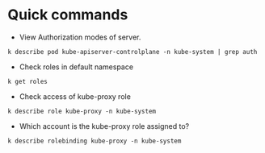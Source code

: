 # Quick commands

- View Authorization modes of server.
```console
k describe pod kube-apiserver-controlplane -n kube-system | grep auth
```

- Check roles in default namespace
```console
k get roles
```

- Check access of kube-proxy role


```
k describe role kube-proxy -n kube-system
```

- Which account is the kube-proxy role assigned to?
```console
k describe rolebinding kube-proxy -n kube-system
```
